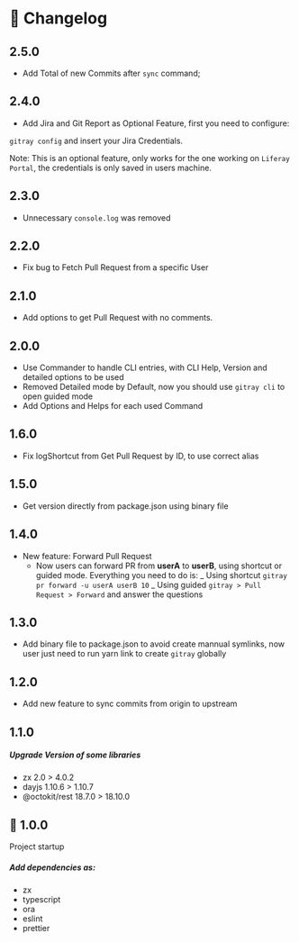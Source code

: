 # :book: Changelog

## 2.5.0

- Add Total of new Commits after `sync` command; 

## 2.4.0

- Add Jira and Git Report as Optional Feature, first you need to configure:

`gitray config` and insert your Jira Credentials.

Note: This is an optional feature, only works for the one working on `Liferay Portal`, the credentials is only saved in users machine.

## 2.3.0

- Unnecessary `console.log` was removed

## 2.2.0

- Fix bug to Fetch Pull Request from a specific User

## 2.1.0

- Add options to get Pull Request with no comments.

## 2.0.0

- Use Commander to handle CLI entries, with CLI Help, Version and detailed options to be used
- Removed Detailed mode by Default, now you should use `gitray cli` to open guided mode
- Add Options and Helps for each used Command

## 1.6.0

- Fix logShortcut from Get Pull Request by ID, to use correct alias

## 1.5.0

- Get version directly from package.json using binary file

## 1.4.0

- New feature: Forward Pull Request
  - Now users can forward PR from **userA** to **userB**, using shortcut or guided mode.
    Everything you need to do is:
    _ Using shortcut `gitray pr forward -u userA userB 10`
    _ Using guided `gitray > Pull Request > Forward` and answer the questions

## 1.3.0

- Add binary file to package.json to avoid create mannual symlinks, now user just need to run yarn link to create `gitray` globally

## 1.2.0

- Add new feature to sync commits from origin to upstream

## 1.1.0

##### Upgrade Version of some libraries

- zx 2.0 > 4.0.2
- dayjs 1.10.6 > 1.10.7
- @octokit/rest 18.7.0 > 18.10.0

## :tada: 1.0.0

Project startup

##### Add dependencies as:

- zx
- typescript
- ora
- eslint
- prettier
